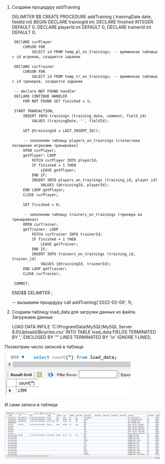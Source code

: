 1. Создаем процедуру addTraining


    DELIMITER $$
    CREATE PROCEDURE addTraining ( trainingDate date, fieldId int)
    BEGIN
        DECLARE trainingId int;
        DECLARE finished INTEGER DEFAULT 0;
        DECLARE playerId int DEFAULT 0;
        DECLARE trainerId int DEFAULT 0;
        
        DEClARE curPlayer 
		    CURSOR FOR 
                SELECT id FROM temp_pl_on_trainings; -- временная таблица с id игроков, создается заранее
	
        DEClARE curTrainer 
            CURSOR FOR 
                SELECT id FROM temp_tr_on_trainings; -- временная таблица с id тренеров, создается заранее

        -- declare NOT FOUND handler
        DECLARE CONTINUE HANDLER 
            FOR NOT FOUND SET finished = 1;

        START TRANSACTION;
            INSERT INTO trainings (training_date, comment, field_id)
                VALUES (trainingDate, '', fieldId);
			
            SET @trainingId = LAST_INSERT_ID();

            -- заполняем таблицу players_on_trainings (статистика посещения игроками тренировок)
            OPEN curPlayer;
            getPlayer: LOOP
                FETCH curPlayer INTO playerId;
                IF finished = 1 THEN 
                    LEAVE getPlayer;
                END IF;
                INSERT INTO players_on_trainings (training_id, player_id)
                    VALUES (@trainingId, playerId);
            END LOOP getPlayer;
            CLOSE curPlayer;
		
            SET finished = 0;

            -- заполняем таблицу trainers_on_trainings (тренера на тренировках)
            OPEN curTrainer;
            getTrainer: LOOP
                FETCH curTrainer INTO trainerId;
                IF finished = 1 THEN 
                    LEAVE getTrainer;
                END IF;
                INSERT INTO trainers_on_trainings (training_id, trainer_id)
                    VALUES (@trainingId, trainerId);
            END LOOP getTrainer;
            CLOSE curTrainer;
        
        COMMIT;
    
    END$$
    DELIMITER ;

    -- вызываем процедуру
    call addTraining('2022-02-09', 1);


2. Создаем таблицу load_data для загрузки данных из файла. Загружаем данные


    LOAD DATA INFILE 'C:\\ProgramData\\MySQL\\MySQL Server 8.0\\Uploads\\Bicycles.csv' 
        INTO TABLE load_data
        FIELDS TERMINATED BY ',' ENCLOSED BY '"'
        LINES TERMINATED BY '\n'
        IGNORE 1 LINES;

Посмотрим число записей в таблице

![load_data](images/13_1.png)

И сами записи в таблице

![load_data](images/13_2.png)
       
